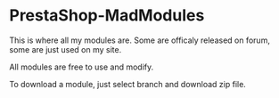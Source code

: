 PrestaShop-MadModules
=====================
This is where all my modules are.
Some are officaly released on forum, some are just used on my site.

All modules are free to use and modify.

To download a module, just select branch and download zip file.

